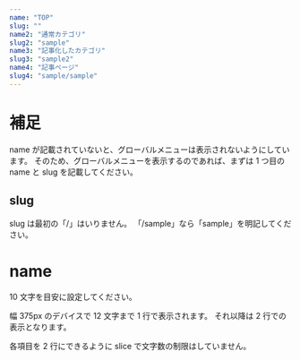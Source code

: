 ```yaml
---
name: "TOP"
slug: ""
name2: "通常カテゴリ"
slug2: "sample"
name3: "記事化したカテゴリ"
slug3: "sample2"
name4: "記事ページ"
slug4: "sample/sample"
---
```


# 補足

name が記載されていないと、グローバルメニューは表示されないようにしています。
そのため、グローバルメニューを表示するのであれば、まずは 1 つ目の name と slug を記載してください。

## slug

slug は最初の「/」はいりません。
「/sample」なら「sample」を明記してください。

# name

10 文字を目安に設定してください。

幅 375px のデバイスで 12 文字まで 1 行で表示されます。
それ以降は 2 行での表示となります。

各項目を 2 行にできるように slice で文字数の制限はしていません。
